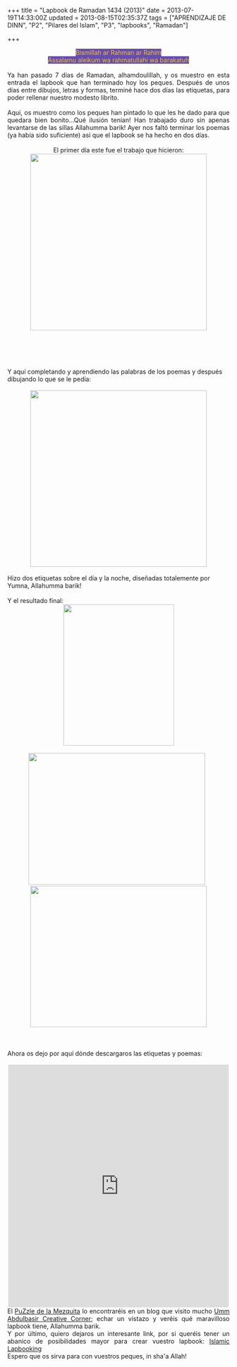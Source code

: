 +++
title = "Lapbook de Ramadan 1434 (2013)"
date = 2013-07-19T14:33:00Z
updated = 2013-08-15T02:35:37Z
tags = ["APRENDIZAJE DE DINN", "P2", "Pilares del Islam", "P3", "lapbooks", "Ramadan"]

+++

<div dir="ltr" style="text-align: left;" trbidi="on"><div dir="ltr" style="text-align: left;" trbidi="on"><div style="text-align: center;"><span style="background-color: #674ea7; color: #f1c232;">Bismillah ar Rahman ar Rahim</span></div><div style="text-align: center;"><span style="background-color: #674ea7; color: #f1c232;">Assalamu aleikum wa rahmatullahi wa barakatuh</span></div><br /><div style="text-align: justify;">Ya han pasado 7 días de Ramadan, alhamdoulillah, y os muestro en esta entrada el lapbook que han terminado hoy los peques. Después de unos días entre dibujos, letras y formas, terminé hace dos días las etiquetas, para poder rellenar nuestro modesto librito.</div><br /><div style="text-align: justify;">Aquí, os muestro como los peques han pintado lo que les he dado para que quedara bien bonito...Qué ilusión tenían! Han trabajado duro sin apenas levantarse de las sillas Allahumma barik! Ayer nos faltó terminar los poemas (ya había sido suficiente) así que el lapbook se ha hecho en dos días.</div><div style="text-align: justify;"><br /></div><div style="text-align: center;">El primer día este fue el trabajo que hicieron:</div><div class="separator" style="clear: both; text-align: center;"><a href="http://2.bp.blogspot.com/-WRvYS15zth8/UehTB1SYWAI/AAAAAAAAEs8/sZg4RnutdjY/s1600/cats.jpg" imageanchor="1" style="margin-left: 1em; margin-right: 1em;"><img border="0" height="400" src="http://2.bp.blogspot.com/-WRvYS15zth8/UehTB1SYWAI/AAAAAAAAEs8/sZg4RnutdjY/s400/cats.jpg" width="400" /></a></div><div class="separator" style="clear: both; text-align: center;"><br /></div><div class="separator" style="clear: both; text-align: center;"><br /></div><br /><a name='more'></a><br /><br />Y aquí completando y aprendiendo las palabras de los poemas y después dibujando lo que se le pedía:<br /><br /><div class="separator" style="clear: both; text-align: center;"><a href="http://2.bp.blogspot.com/-o7u7w2m6JwQ/UekwoaQge4I/AAAAAAAAEtc/cLbwVQnTqus/s1600/cats2.jpg" imageanchor="1" style="margin-left: 1em; margin-right: 1em;"><img border="0" height="400" src="http://2.bp.blogspot.com/-o7u7w2m6JwQ/UekwoaQge4I/AAAAAAAAEtc/cLbwVQnTqus/s400/cats2.jpg" width="400" /></a></div><br />Hizo dos etiquetas sobre el día y la noche, diseñadas totalemente por Yumna, Allahumma barik!<br /><br />Y el resultado final:<br /><div class="separator" style="clear: both; text-align: center;"><a href="http://1.bp.blogspot.com/-inYvF0IQdmA/Uekx0XrYGgI/AAAAAAAAEts/1ED9_IgcTb0/s1600/2013-07-19+12.06.14.jpg" imageanchor="1" style="margin-left: 1em; margin-right: 1em;"><img border="0" height="320" src="http://1.bp.blogspot.com/-inYvF0IQdmA/Uekx0XrYGgI/AAAAAAAAEts/1ED9_IgcTb0/s320/2013-07-19+12.06.14.jpg" width="251" /></a></div><br /><div class="separator" style="clear: both; text-align: center;"><a href="http://1.bp.blogspot.com/-OCyZapLoVo4/UekwZm8aftI/AAAAAAAAEtM/HTxZ8dSKznA/s1600/2013-07-19+12.03.25.jpg" imageanchor="1" style="margin-left: 1em; margin-right: 1em;"><img border="0" height="298" src="http://1.bp.blogspot.com/-OCyZapLoVo4/UekwZm8aftI/AAAAAAAAEtM/HTxZ8dSKznA/s400/2013-07-19+12.03.25.jpg" width="400" /></a>&nbsp;&nbsp;<a href="http://1.bp.blogspot.com/-cOKazvTJYwk/UekwZ413oMI/AAAAAAAAEtU/0PJh1dS2LKg/s1600/2013-07-19+12.13.02.jpg" imageanchor="1" style="margin-left: 1em; margin-right: 1em; text-align: center;"><img border="0" height="320" src="http://1.bp.blogspot.com/-cOKazvTJYwk/UekwZ413oMI/AAAAAAAAEtU/0PJh1dS2LKg/s400/2013-07-19+12.13.02.jpg" width="400" /></a></div><br /><br /><br />Ahora os dejo por aquí dónde descargaros las etiquetas y poemas:<br /><br /></div><center><iframe frameborder="0" height="550" src="https://app.box.com/embed_widget/f037f244b213/s/ho89akraoe5y67pjqkqm?view=list&amp;sort=name&amp;direction=ASC&amp;theme=blue" width="500"></iframe></center><center></center><center></center><center></center><center style="text-align: justify;">El <a href="https://dl.dropbox.com/u/77352187/masjidpuzzle.pdf">PuZzle de la Mezquita</a> lo encontraréis en un blog que visito mucho&nbsp;<a href="http://ummabdulbasirscreativecorner.blogspot.com.es/2010/08/under-ramadan-moon-tot-book.html">Umm Abdulbasir Creative Corner</a>; echar un vistazo&nbsp;y veréis qué maravilloso lapbook tiene, Allahumma barik.</center><center></center><center style="text-align: justify;">Y por último, quiero dejaros un interesante link, por si queréis tener un abanico de posibilidades mayor para crear vuestro lapbook:&nbsp;<a href="http://islamiclapbooking.wordpress.com/category/sample-islamic-lapbooks/ramadan/">Islamic Lapbooking</a></center><center></center><center style="text-align: justify;">Espero que os sirva para con vuestros peques, in sha'a Allah!</center></div>
